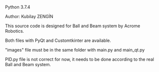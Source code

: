 Python 3.7.4

Author: Kubilay ZENGİN

This source code is designed for Ball and Beam system by Acrome Robotics. 

Both files with PyQt and Customtkinter are available.

"images" file must be in the same folder with main.py and main_qt.py

PID.py file is not correct for now, it needs to be done according to the real Ball and Beam system.
